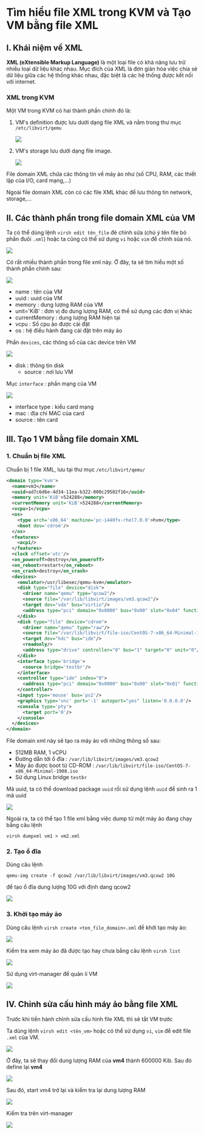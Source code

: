 # Tìm hiểu file XML trong KVM và Tạo VM bằng file XML

## I. Khái niệm về XML
**XML (eXtensible Markup Language)** là một loại file có khả năng lưu trữ nhiều loại dữ liệu khác nhau. Mục đích của XML là đơn giản hóa việc chia sẻ dữ liệu giữa các hệ thống khác nhau, đặc biệt là các hệ thống được kết nối với internet.


### XML trong KVM

Một VM trong KVM có hai thành phần chính đó là:
1. VM's definition được lưu dưới dạng file XML và nằm trong thư mục `/etc/libvirt/qemu` 

    <img src= "..\images\Screenshot_124.png">

2. VM's storage lưu dưới dạng file image. 

    <img src= "..\images\Screenshot_125.png">

File domain XML chứa các thông tin về máy ảo như (số CPU, RAM, các thiết lập của I/O, card mạng,...)

Ngoài file domain XML còn có các file XML khác để lưu thông tin network, storage,...

## II. Các thành phần trong file domain XML của VM
Ta có thể dùng lệnh `virsh edit tên_file` đẻ chỉnh sửa (chú ý tên file bỏ phần đuôi `.xml`) hoặc ta cũng có thể sử dụng `vi` hoặc `vim` để chỉnh sủa nó.

<img src="..\images\Screenshot_131.png">

Có rất nhiều thành phần trong file xml này. Ở đây, ta sẽ tìm hiểu một số thành phần chính sau:

<img src="..\images\Screenshot_132.png">

- name : tên của VM
- uuid : uuid của VM
- memory : dung lượng RAM của VM
- unit='KiB' : đơn vị đo dung lượng RAM, có thể sử dụng các đơn vị khác
- currentMemory : dung lượng RAM hiện tại
- vcpu : Số cpu ảo được cài đặt
- os : hệ điều hành đang cài đặt trên máy ảo

Phần `devices`, các thông số của các device trên VM

<img src ="..\images\Screenshot_133.png">

- disk : thông tin disk
    - source : nơi lưu VM

Mục `interface` : phần mạng của VM

<img src = "..\images\Screenshot_134.png">

- interface type : kiểu card mạng
- mac : địa chỉ MAC của card
- source : tên card

## III. Tạo 1 VM bằng file domain XML
### 1. Chuẩn bị file XML
Chuẩn bị 1 file XML, lưu tại thư mục `/etc/libvirt/qemu/`
```xml
<domain type='kvm'>
  <name>vm3</name>
  <uuid>ad7c6d6e-4d34-11ea-b322-000c29502f16</uuid>
  <memory unit='KiB'>524288</memory>
  <currentMemory unit='KiB'>524288</currentMemory>
  <vcpu>1</vcpu>
  <os>
    <type arch='x86_64' machine='pc-i440fx-rhel7.0.0'>hvm</type>
    <boot dev='cdrom'/>
  </os>
  <features>
    <acpi/>
  </features>
  <clock offset='utc'/>
  <on_poweroff>destroy</on_poweroff>
  <on_reboot>restart</on_reboot>
  <on_crash>destroy</on_crash>
  <devices>
    <emulator>/usr/libexec/qemu-kvm</emulator>
    <disk type="file" device="disk">
      <driver name="qemu" type="qcow2"/>
      <source file="/var/lib/libvirt/images/vm3.qcow2"/>
      <target dev="vda" bus="virtio"/>
      <address type="pci" domain="0x0000" bus="0x00" slot="0x04" function="0x0"/>
    </disk>
    <disk type="file" device="cdrom">
      <driver name="qemu" type="raw"/>
      <source file="/var/lib/libvirt/file-iso/CentOS-7-x86_64-Minimal-1908.iso"/>
      <target dev="hdc" bus="ide"/>
      <readonly/>
      <address type="drive" controller="0" bus="1" target="0" unit="0"/>
    </disk>
    <interface type='bridge'>
      <source bridge='testbr'/>
    </interface>
    <controller type="ide" index="0">
      <address type="pci" domain="0x0000" bus="0x00" slot="0x01" function="0x1"/>
    </controller>
    <input type='mouse' bus='ps2'/>
    <graphics type='vnc' port='-1' autoport="yes" listen='0.0.0.0'/>
    <console type='pty'>
      <target port='0'/>
    </console>
  </devices>
</domain>
```

File domain xml này sẽ tạo ra máy ảo với những thông số sau:
- 512MB RAM, 1 vCPU
- Đường dẫn tới ổ đĩa : `/var/lib/libvirt/images/vm3.qcow2`
- Máy ảo được boot từ CD-ROM : `/var/lib/libvirt/file-iso/CentOS-7-x86_64-Minimal-1908.iso`
- Sử dụng Linux bridge `testbr`

Mã uuid, ta có thể download package `uuid` rồi sử dụng lệnh `uuid` để sinh ra 1 mã uuid

<img src ="..\images\Screenshot_137.png">

Ngoài ra, ta có thể tạo 1 file xml bằng việc dump từ một máy ảo đang chạy bằng câu lệnh
```
virsh dumpxml vm1 > vm2.xml
```

### 2. Tạo ổ đĩa
Dùng câu lệnh 
```
qemu-img create -f qcow2 /var/lib/libvirt/images/vm3.qcow2 10G
```

để tạo ổ đĩa dung lượng 10G với định dang qcow2

<img src= "..\images\Screenshot_138.png">

### 3. Khởi tạo máy ảo
Dùng câu lệnh `virsh create <ten_file_domain>.xml` để khởi tạo máy ảo:

<img src="..\images\Screenshot_139.png">

Kiểm tra xem máy ảo đã được tạo hay chưa bằng câu lệnh `virsh list`

<img src="..\images\Screenshot_140.png">

Sử dụng virt-manager để quản lí VM

<img src="..\images\Screenshot_141.png">

## IV. Chỉnh sửa cấu hình máy ảo bằng file XML
Trước khi tiến hành chỉnh sửa cấu hình file XML thì sẽ tắt VM trước

Ta dùng lệnh `virsh edit <tên_vm>` hoặc có thể sử dụng `vi`, `vim` để edit file `.xml` của VM.

<img src= "..\images\Screenshot_150.png">

Ở đây, ta sẽ thay đổi dung lượng RAM của **vm4** thành 600000 Kib. Sau đó define lại **vm4**

<img src="..\images\Screenshot_151.png">

Sau đó, start vm4 trở lại và kiểm tra lại dung lượng RAM

<img src="..\images\Screenshot_153.png">

Kiểm tra trên virt-manager

<img src="..\images\Screenshot_152.png">

